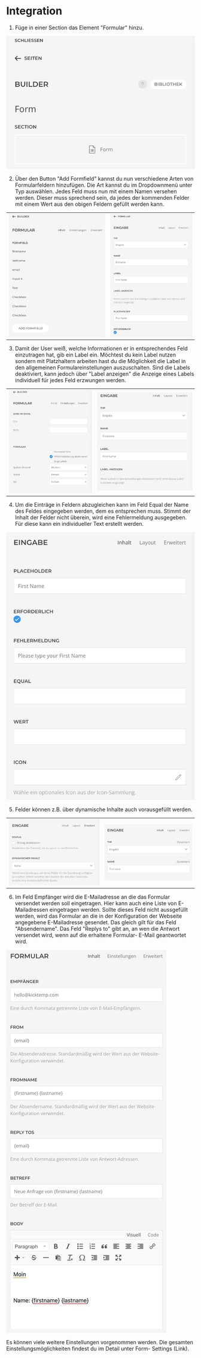 # Integration

1. Füge in einer Section das Element "Formular" hinzu.

![Element_Form.jpeg](../../assets/JPEG/Form/Element_Form.jpeg)

2. Über den Button "Add Formfield" kannst du nun verschiedene Arten von Formularfeldern hinzufügen. Die Art kannst du im Dropdownmenü unter Typ auswählen. Jedes Feld muss nun mit einem Namen versehen werden. Dieser muss sprechend sein, da jedes der kommenden Felder mit einem Wert aus den obigen Feldern gefüllt werden kann.

|                                                                                    |                                                                |
|------------------------------------------------------------------------------------|----------------------------------------------------------------|
| ![Eintrag_einfuegen_Form.jpeg](../../assets/JPEG/Form/Eintrag_einfuegen_Form.jpeg) | ![Feldtyp_Form.jpeg](../../assets/JPEG/Form/Feldtyp_Form.jpeg) |

3. Damit der User weiß, welche Informationen er in entsprechendes Feld einzutragen hat, gib ein Label ein. Möchtest du kein Label nutzen sondern mit Platzhaltern arbeiten hast du die Möglichkeit die Label in den allgemeinen Formulareinstellungen auszuschalten. Sind die Labels deaktiviert, kann jedoch über "Label anzeigen" die Anzeige eines Labels individuell für jedes Feld erzwungen werden.

|                                                            |                                                                                |
|------------------------------------------------------------|--------------------------------------------------------------------------------|
| ![Label_Form.jpeg](../../assets/JPEG/Form/Label_Form.jpeg) | ![Label_erzwingen_Form.jpeg](../../assets/JPEG/Form/Label_erzwingen_Form.jpeg) |

4. Um die Einträge in Feldern abzugleichen kann im Feld Equal der Name des Feldes eingegeben werden, dem es entsprechen muss. Stimmt der Inhalt der Felder nicht überein, wird eine Fehlermeldung ausgegeben. Für diese kann ein individueller Text erstellt werden.

![Equal_Form.jpeg](../../assets/JPEG/Form/Equal_Form.jpeg)

5. Felder können z.B. über dynamische Inhalte auch vorausgefüllt werden.

|                                                                                      |                                                                    |
|--------------------------------------------------------------------------------------|--------------------------------------------------------------------|
| ![dynamische_Inhalte_Form.jpeg](../../assets/JPEG/Form/dynamische_Inhalte_Form.jpeg) | ![Dynamisch_Form.jpeg](../../assets/JPEG/Form/Dynamisch_Form.jpeg) |

6. Im Feld Empfänger wird die E-Mailadresse an die das Formular versendet werden soll eingetragen. Hier kann auch eine Liste von E-Mailadressen eingetragen werden. Sollte dieses Feld nicht aussgefüllt werden, wird das Formular an die in der Konfiguration der Webseite angegebene E-Mailadresse gesendet. Das gleich gilt für das Feld "Absendername". Das Feld "Replys
to" gibt an, an wen die Antwort versendet wird, wenn auf die erhaltene Formular- E-Mail geantwortet wird.

![Empfaenger_Form.jpeg](../../assets/JPEG/Form/Empfaenger_Form.jpeg)

Es können viele weitere Einstellungen vorgenommen werden. Die gesamten Einstellungsmöglichkeiten findest du im Detail unter Form- Settings (Link).
